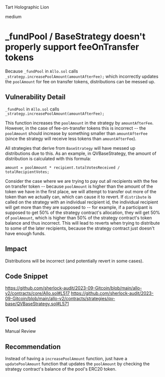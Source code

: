 Tart Holographic Lion

medium

# _fundPool / BaseStrategy doesn't properly support feeOnTransfer tokens

Because `_fundPool` in `Allo.sol` calls ` _strategy.increasePoolAmount(amountAfterFee);` which incorrectly updates the `poolAmount` for fee on transfer tokens, distributions can be messed up. 

## Vulnerability Detail

`_fundPool` in `Allo.sol` calls ` _strategy.increasePoolAmount(amountAfterFee);`

This function increases the `poolAmount` in the strategy by `amountAfterFee`. However, in the case of fee-on-transfer tokens this is incorrect -- the `poolAmount` should increase by something smaller than `amountAfterFee` (since the strategy will receive less tokens than `amountAfterFee`). 

All strategies that derive from `BaseStrategy` will have messed up distributions due to this. As an example, in QVBaseStrategy, the amount of distribution is calculated with this formula:

`amount = poolAmount * recipient.totalVotesReceived / totalRecipientVotes;`

Consider the case where we are trying to pay out all recipients with the fee on transfer token -- because `poolAmount` is higher than the amount of the token we have in the first place, we will attempt to transfer out more of the token than we actually can, which can cause it to revert. If `distribute` is called on the strategy with an individual recipient id, the individual recipient will get more than they are supposed to -- for example, if a participant is supposed to get 50% of the strategy contract's allocation, they will get 50% of `poolAmount`, which is higher than 50% of the strategy contract's token balance and thus incorrect. This will lead to reverts when trying to distribute to some of the later recipients, because the strategy contract just doesn't have enough funds. 

## Impact

Distributions will be incorrect (and potentially revert in some cases). 

## Code Snippet

https://github.com/sherlock-audit/2023-09-Gitcoin/blob/main/allo-v2/contracts/core/Allo.sol#L517
https://github.com/sherlock-audit/2023-09-Gitcoin/blob/main/allo-v2/contracts/strategies/qv-base/QVBaseStrategy.sol#L571

## Tool used

Manual Review

## Recommendation

Instead of having a `increasePoolAmount` function, just have a `updatePoolAmount` function that updates the `poolAmount` by checking the strategy contract's balance of the pool's ERC20 token. 